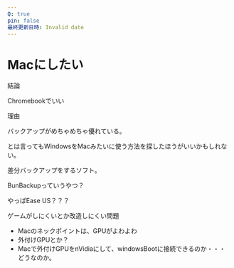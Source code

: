 ```yaml
---
Q: true
pin: false
最終更新日時: Invalid date
---
```

# Macにしたい

結論

Chromebookでいい

理由

バックアップがめちゃめちゃ優れている。

とは言ってもWindowsをMacみたいに使う方法を探したほうがいいかもしれない。

差分バックアップをするソフト。

BunBackupっていうやつ？

やっぱEase US？？？

ゲームがしにくいとか改造しにくい問題

- Macのネックポイントは、GPUがよわよわ  
- 外付けGPUとか？  
- Macで外付けGPUをnVidiaにして、windowsBootに接続できるのか・・・どうなのか。